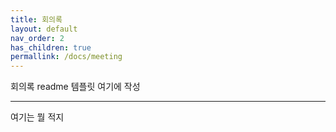 ```yaml
---
title: 회의록
layout: default
nav_order: 2
has_children: true
permallink: /docs/meeting
---
```


회의록 readme 템플릿 여기에 작성

---

여기는 뭘 적지
